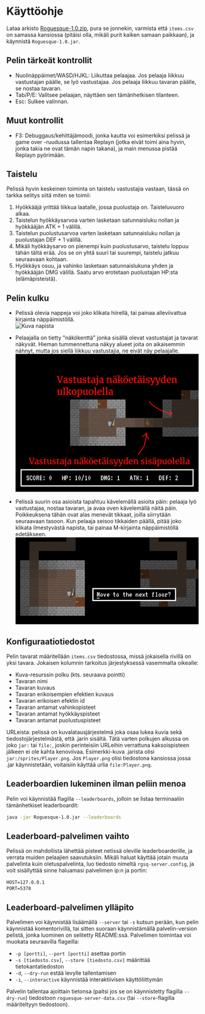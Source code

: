 # Käyttöohje
Lataa arkisto
[Roguesque-1.0.zip](https://github.com/pcjens/otm-roguesque/releases/tag/loppupalautus),
pura se jonnekin, varmista että `items.csv` on samassa kansiossa
(pitäisi olla, mikäli purit kaiken samaan paikkaan), ja käynnistä
`Roguesque-1.0.jar`.

## Pelin tärkeät kontrollit
- Nuolinäppäimet/WASD/HJKL: Liikuttaa pelaajaa. Jos pelaaja liikkuu
  vastustajan päälle, se lyö vastustajaa. Jos pelaaja liikkuu tavaran
  päälle, se nostaa tavaran.
- Tab/P/E: Valitsee pelaajan, näyttäen sen tämänhetkisen tilanteen.
- Esc: Sulkee valinnan.

## Muut kontrollit
- F3: Debuggaus/kehittäjämoodi, jonka kautta voi esimerkiksi pelissä
  ja game over -ruudussa tallentaa Replayn (jotka eivät toimi aina
  hyvin, jonka takia ne ovat tämän napin takana), ja main menussa
  pistää Replayn pyörimään.

## Taistelu
Pelissä hyvin keskeinen toiminta on taistelu vastustajia vastaan,
tässä on tarkka selitys siitä miten se toimii:
1. Hyökkääjä yrittää liikkua laatalle, jossa puolustaja
   on. Taisteluvuoro alkaa.
2. Taistelun hyökkäysarvoa varten lasketaan satunnaisluku nollan ja
   hyökkääjän ATK + 1 välillä.
3. Taistelun puolustusarvoa varten lasketaan satunnaisluku nollan ja
   puolustajan DEF + 1 välillä.
4. Mikäli hyökkäysarvo on pienempi kuin puolustusarvo, taistelu loppuu
   tähän tältä erää. Jos se on yhtä suuri tai suurempi, taistelu
   jatkuu seuraavaan kohtaan.
5. Hyökkäys osuu, ja vahinko lasketaan satunnaislukuna yhden ja
   hyökkääjän DMG välillä. Saatu arvo erotetaan puolustajan HP:sta
   (elämäpisteistä).

## Pelin kulku
- Pelissä olevia nappeja voi joko klikata hiirellä, tai painaa
  alleviivattua kirjainta näppäimistöllä.  
  ![Kuva napista](screenshots/buttons.png)

- Pelaajalla on tietty "näkökenttä" jonka sisällä olevat vastustajat
  ja tavarat näkyvät. Hieman tummennettuna näkyy alueet joita on
  aikaisemmin nähnyt, mutta jos siellä liikkuu vastustajia, ne eivät
  näy pelaajalle.  
  ![Kuva näkyvyydestä](screenshots/fog.png)

- Pelissä suurin osa asioista tapahtuu kävelemällä asioita päin:
  pelaaja lyö vastustajaa, nostaa tavaran, ja avaa oven kävelemällä
  näitä päin. Poikkeuksena tähän ovat alas menevät tikkaat, joilla
  siirrytään seuraavaan tasoon. Kun pelaaja seisoo tikkaiden päällä,
  pitää joko klikata ilmestyvästä napista, tai painaa M-kirjainta
  näppäimistöllä edetäkseen.  
  ![Kuva "seuraava kenttä"-napista](screenshots/finish.png)

## Konfiguraatiotiedostot
Pelin tavarat määritellään `items.csv` tiedostossa, missä jokaisella
rivillä on yksi tavara. Jokaisen kolumnin tarkoitus järjestyksessä
vasemmalta oikealle:
- Kuva-resurssin polku (kts. seuraava pointti)
- Tavaran nimi
- Tavaran kuvaus
- Tavaran erikoisempien efektien kuvaus
- Tavaran erikoisen efektin id
- Tavaran antamat vahinkopisteet
- Tavaran antamat hyökkäyspisteet
- Tavaran antamat puolustuspisteet

URLeista: pelissä on kuvalatausjärjestelmä joka osaa lukea kuvia sekä
tiedostojärjestelmästä, että .jarin sisältä. Tätä varten polkujen
alkussa on joko `jar:` tai `file:`, joskin perinteisiin URLeihin
verrattuna kaksoispisteen jälkeen ei ole kahta
kenoviivaa. Esimerkki-kuva .jarista olisi
`jar:/sprites/Player.png`. Jos `Player.png` olisi tiedostona kansiossa
jossa .jar käynnistetään, voitaisiin käyttää urlia `file:Player.png`.

## Leaderboardien lukeminen ilman peliin menoa
Pelin voi käynnistää flagilla `--leaderboards`, jolloin se listaa
terminaaliin tämänhetkiset leaderboardit:
```sh
java -jar Roguesque-1.0.jar --leaderboards
```

## Leaderboard-palvelimen vaihto
Pelissä on mahdollista lähettää pisteet netissä oleville
leaderboarderille, ja verrata muiden pelaajien saavutuksiin. Mikäli
haluat käyttää jotain muuta palvelinta kuin oletuspalvelinta, luo
tiedosto nimeltä `rgsq-server.config`, ja voit sisällyttää sinne
haluamasi palvelimen ip:n ja portin:
```
HOST=127.0.0.1
PORT=5378
```

## Leaderboard-palvelimen ylläpito
Palvelimen voi käynnistää lisäämällä `--server` tai `-s` kutsun
perään, kun pelin käynnistää komentorivillä, tai sitten suoraan
käynnistämällä palvelin-version pelistä, jonka luominen on selitetty
README:ssä. Palvelimen toimintaa voi muokata seuraavilla flageilla:
- `-p [portti]`, `--port [portti]` asettaa portin
- `-s [tiedosto.csv]`, `--store [tiedosto.csv]` määrittää
  tietokantatiedoston
- `-d`, `--dry-run` estää levylle tallentamisen
- `-i`, `--interactive` käynnistää interaktiivisen käyttöliittymän

Palvelin tallentaa ajoittain tietonsa (paitsi jos se on käynnistetty
flagilla `--dry-run`) tiedostoon `roguesque-server-data.csv` (tai
`--store`-flagilla määriteltyyn tiedostoon).
